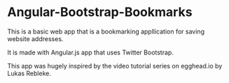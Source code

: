 # Angular-Bootstrap-Bookmarks
This is a basic web app that is a bookmarking appllication for saving website addresses. 

It is made with Angular.js app that uses Twitter Bootstrap.

This app was hugely inspired by the video tutorial series on egghead.io by Lukas Rebleke.
